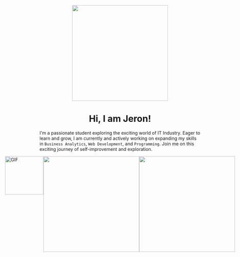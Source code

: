 <div align="center">
  <img src="https://64.media.tumblr.com/769d9fd2b638f6d762e864d1d5bec0a0/f4a5e03bf2c36314-64/s540x810/4c36e853b65250b33766fd06b79600b5a32340f0.gifv" width="300" />
  <h1>Hi, I am Jeron!</h1>
</div>

I'm a passionate student exploring the exciting world of IT Industry. Eager to learn and grow, I am currently and actively working on expanding my skills in `Business Analytics`, `Web Development`, and `Programming`. Join me on this exciting journey of self-improvement and exploration.

<!--
**jeronscc/jeronscc** is a ✨ _special_ ✨ repository because its `README.md` (this file) appears on your GitHub profile.

Here are some ideas to get you started:

- 🔭 I’m currently working on ...
- 🌱 I’m currently learning ...
- 👯 I’m looking to collaborate on ...
- 🤔 I’m looking for help with ...
- 💬 Ask me about ...
- 📫 How to reach me: ...
- 😄 Pronouns: ...
- ⚡ Fun fact: ...
-->


<div style="display: flex; justify-content: center;">
  
  <img alt="GIF" src="https://media.giphy.com/media/du3J3cXyzhj75IOgvA/giphy.gif" width="120" height="120"/>
  
  


  <a href="https://stackoverflow.com/users/23375533/ryujin">
    <img src="https://iamsouravbanerjee.github.io/images/Stack_Overflow_Tag_Prediction_Banner.png" width="300" />
  <a/>
    
  <a href="https://www.linkedin.com/in/jeron-cansanay-599a2a319/">
    <img src="https://encrypted-tbn0.gstatic.com/images?q=tbn:ANd9GcTWMjR7gx6W5-B-hglc98RYENcZeIrSg0t6aA&s" width="300" />
  <a/>
</div>
